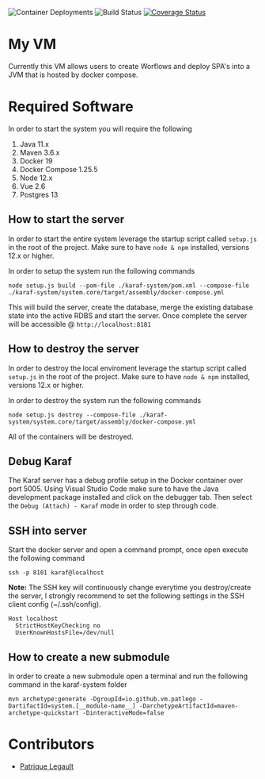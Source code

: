 ![Container Deployments](https://github.com/pat-lego/pat-lego.vm.github.io/workflows/Deploy%20Container/badge.svg) ![Build Status](https://github.com/pat-lego/pat-lego.vm.github.io/workflows/Build%20and%20Test/badge.svg) [![Coverage Status](https://coveralls.io/repos/github/pat-lego/io.github.vm.patlego/badge.svg?branch=master)](https://coveralls.io/github/pat-lego/io.github.vm.patlego?branch=master)
# My VM

Currently this VM allows users to create Worflows and deploy SPA's into a JVM that is hosted by docker compose.

# Required Software

In order to start the system you will require the following

1. Java 11.x 
2. Maven 3.6.x
3. Docker 19
4. Docker Compose 1.25.5
5. Node 12.x
6. Vue 2.6
8. Postgres 13

## How to start the server

In order to start the entire system leverage the startup script called `setup.js` in the root of the project. Make sure to have `node & npm` installed, versions 12.x or higher.

In order to setup the system run the following commands

```
node setup.js build --pom-file ./karaf-system/pom.xml --compose-file ./karaf-system/system.core/target/assembly/docker-compose.yml
```

This will build the server, create the database, merge the existing database state into the active RDBS and start the server. Once complete the server will be accessible @ `http://localhost:8181`

## How to destroy the server

In order to destroy the local enviroment leverage the startup script called `setup.js` in the root of the project. Make sure to have `node & npm` installed, versions 12.x or higher.

In order to destroy the system run the following commands

```
node setup.js destroy --compose-file ./karaf-system/system.core/target/assembly/docker-compose.yml
```

All of the containers will be destroyed. 

## Debug Karaf

The Karaf server has a debug profile setup in the Docker container over port 5005. Using Visual Studio Code make sure to have the Java development package installed and click on the debugger tab. Then select the `Debug (Attach) - Karaf` mode in order to step through code.

## SSH into server

Start the docker server and open a command prompt, once open execute the following command 

```
ssh -p 8101 karaf@localhost
```

**Note:** The SSH key will continuously change everytime you destroy/create the server, I strongly recommend to set the following settings in the SSH client config (~/.ssh/config).

```
Host localhost
  StrictHostKeyChecking no
  UserKnownHostsFile=/dev/null
```

## How to create a new submodule

In order to create a new submodule open a terminal and run the following command in the karaf-system folder 

```
mvn archetype:generate -DgroupId=io.github.vm.patlego -DartifactId=system.[__module-name__] -DarchetypeArtifactId=maven-archetype-quickstart -DinteractiveMode=false
```

# Contributors
- [Patrique Legault](https://github.com/patlego)